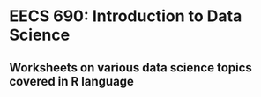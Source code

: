 # EECS 690: Introduction to Data Science
## Worksheets on various data science topics covered in R language
